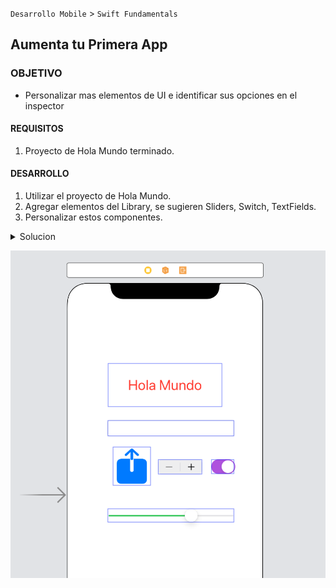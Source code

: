 `Desarrollo Mobile` > `Swift Fundamentals`

## Aumenta tu Primera App 

### OBJETIVO 

- Personalizar mas elementos de UI e identificar sus opciones en el inspector

#### REQUISITOS 

1. Proyecto de Hola Mundo terminado.

#### DESARROLLO

1. Utilizar el proyecto de Hola Mundo.
2. Agregar elementos del Library, se sugieren Sliders, Switch, TextFields.
3. Personalizar estos componentes.

<details>
	<summary>Solucion</summary>
	<p> Con base en el proyecto de Hola Mundo, abrir el Storyboard </p>
	<p> En el Storyboard, ir a **Library [ + ]** y arrastrar los elementos de UI que el alumno guste. </p>
	<p> Con el uso del Inspector, personalizar estos componentes. </p>
</details> 

 ![imagen](1.png)

